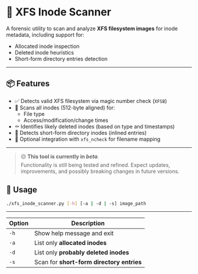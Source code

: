 # 🧠 XFS Inode Scanner

A forensic utility to scan and analyze **XFS filesystem images** for inode metadata, including support for:

- Allocated inode inspection  
- Deleted inode heuristics  
- Short-form directory entries detection

---

## 📦 Features

- ✅ Detects valid XFS filesystem via magic number check (`XFSB`)
- 📁 Scans all inodes (512-byte aligned) for:
  - File type
  - Access/modification/change times
- ⚰️ Identifies likely deleted inodes (based on type and timestamps)
- 📂 Detects short-form directory inodes (inlined entries)
- 🧾 Optional integration with `xfs_ncheck` for filename mapping
---


> 🟡 **This tool is currently in _beta_**.  
> Functionality is still being tested and refined. Expect updates, improvements, and possibly breaking changes in future versions.  









## 📖 Usage

```bash
./xfs_inode_scanner.py [-h] [-a | -d | -s] image_path
```
---

| Option              | Description                                                                                       |
| ------------------- | ------------------------------------------------------------------------------------------------- |
| `-h` | Show help message and exit                                                                        |
| `-a` | List only **allocated inodes**     |
| `-d` | List only **probably deleted inodes**  |
| `-s` | Scan for **short-form directory entries**  |

